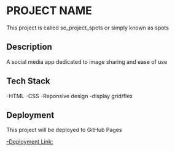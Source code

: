 # PROJECT NAME

This project is called se_project_spots or simply known as spots

## Description

A social media app dedicated to image sharing and ease of use

## Tech Stack

-HTML
-CSS
-Reponsive design
-display grid/flex

## Deployment

This project will be deployed to GitHub Pages

[-Deployment Link: ](https://jessefaltas.github.io/se_project_spots)
